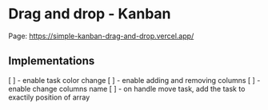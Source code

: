 # Drag and drop - Kanban
Page: https://simple-kanban-drag-and-drop.vercel.app/

## Implementations
  [ ] - enable task color change
  [ ] - enable adding and removing columns
  [ ] - enable change columns name
  [ ] - on handle move task, add the task to exactily position of array